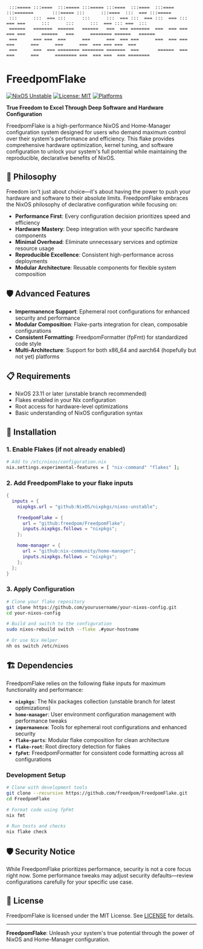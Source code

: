 ```
 :::===== :::====  :::===== :::===== :::====  :::====  :::====  :::=======       :::===== :::      :::====  :::  === :::=====
 :::      :::  === :::      :::      :::  === :::  === :::  === ::: === ===      :::      :::      :::  === ::: ===  :::
 ======   =======  ======   ======   ===  === =======  ===  === === === ===      ======   ===      ======== ======   ======
 ===      === ===  ===      ===      ===  === ===      ===  === ===     ===      ===      ===      ===  === === ===  ===
 ===      ===  === ======== ======== =======  ===       ======  ===     ===      ===      ======== ===  === ===  === ========
```

# FreedpomFlake

[![NixOS Unstable](https://img.shields.io/badge/NixOS-unstable-blue.svg)](https://nixos.org)
[![License: MIT](https://img.shields.io/badge/License-MIT-yellow.svg)](https://opensource.org/licenses/MIT)
[![Platforms](https://img.shields.io/badge/platforms-aarch64%7Cx86__64-brightgreen)](https://github.com/freedpom/FreedpomFlake)

**True Freedom to Excel Through Deep Software and Hardware Configuration**

FreedpomFlake is a high-performance NixOS and Home-Manager configuration system designed for users who demand maximum control over their system's performance and efficiency. This flake provides comprehensive hardware optimization, kernel tuning, and software configuration to unlock your system's full potential while maintaining the reproducible, declarative benefits of NixOS.

## 🚀 Philosophy

Freedom isn't just about choice—it's about having the power to push your hardware and software to their absolute limits. FreedpomFlake embraces the NixOS philosophy of declarative configuration while focusing on:

- **Performance First**: Every configuration decision prioritizes speed and efficiency
- **Hardware Mastery**: Deep integration with your specific hardware components
- **Minimal Overhead**: Eliminate unnecessary services and optimize resource usage
- **Reproducible Excellence**: Consistent high-performance across deployments
- **Modular Architecture**: Reusable components for flexible system composition

## 🛡️ Advanced Features
- **Impermanence Support**: Ephemeral root configurations for enhanced security and performance
- **Modular Composition**: Flake-parts integration for clean, composable configurations
- **Consistent Formatting**: FreedpomFormatter (fpFmt) for standardized code style
- **Multi-Architecture**: Support for both x86_64 and aarch64 (hopefully but not yet) platforms

## 📋 Requirements

- NixOS 23.11 or later (unstable branch recommended)
- Flakes enabled in your Nix configuration
- Root access for hardware-level optimizations
- Basic understanding of NixOS configuration syntax

## 🚀 Installation

### 1. Enable Flakes (if not already enabled)

```bash
# Add to /etc/nixos/configuration.nix
nix.settings.experimental-features = [ "nix-command" "flakes" ];
```

### 2. Add FreedpomFlake to your flake inputs

```nix
{
  inputs = {
    nixpkgs.url = "github:NixOS/nixpkgs/nixos-unstable";

    freedpomFlake = {
      url = "github:freedpom/FreedpomFlake";
      inputs.nixpkgs.follows = "nixpkgs";
    };

    home-manager = {
      url = "github:nix-community/home-manager";
      inputs.nixpkgs.follows = "nixpkgs";
    };
  };
}
```

### 3. Apply Configuration

```bash
# Clone your flake repository
git clone https://github.com/yourusername/your-nixos-config.git
cd your-nixos-config

# Build and switch to the configuration
sudo nixos-rebuild switch --flake .#your-hostname

# Or use Nix Helper
nh os switch /etc/nixos
```

## 🏗️ Dependencies

FreedpomFlake relies on the following flake inputs for maximum functionality and performance:

- **`nixpkgs`**: The Nix packages collection (unstable branch for latest optimizations)
- **`home-manager`**: User environment configuration management with performance tweaks
- **`impermanence`**: Tools for ephemeral root configurations and enhanced security
- **`flake-parts`**: Modular flake composition for clean architecture
- **`flake-root`**: Root directory detection for flakes
- **`fpFmt`**: FreedpomFormatter for consistent code formatting across all configurations

### Development Setup

```bash
# Clone with development tools
git clone --recursive https://github.com/freedpom/FreedpomFlake.git
cd FreedpomFlake

# Format code using fpFmt
nix fmt

# Run tests and checks
nix flake check
```

## 🛡️ Security Notice

While FreedpomFlake prioritizes performance, security is not a core focus right now. Some performance tweaks may adjust security defaults—review configurations carefully for your specific use case.

## 📄 License

FreedpomFlake is licensed under the MIT License. See [LICENSE](LICENSE) for details.

---

**FreedpomFlake**: Unleash your system's true potential through the power of NixOS and Home-Manager configuration.
